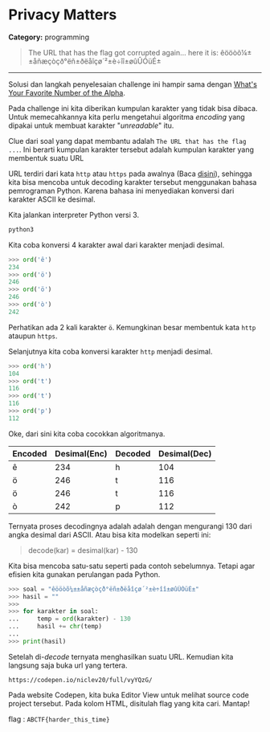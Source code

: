 # Privacy Matters
**Category:** programming

> The URL that has the flag got corrupted again... here it is: êööòõ¼±±åñæçòçð°ëñ±ðëåîçø´²±è÷îî±øûÛÓüÉ±
---

Solusi dan langkah penyelesaian challenge ini hampir sama dengan [What's Your Favorite Number of the Alpha](https://github.com/cerc-undip/CTF-Learn-Writeup/tree/update/whats_your_fav_num_alpha_COMPLETE).

Pada challenge ini kita diberikan kumpulan karakter yang tidak bisa dibaca. Untuk memecahkannya kita perlu mengetahui algoritma _encoding_ yang dipakai untuk membuat karakter "_unreadable_" itu.

Clue dari soal yang dapat membantu adalah `The URL that has the flag ...`. Ini berarti kumpulan karakter tersebut adalah kumpulan karakter yang membentuk suatu URL

URL terdiri dari kata `http` atau `https` pada awalnya (Baca [disini](https://en.wikipedia.org/wiki/URL)), sehingga kita bisa mencoba untuk decoding karakter tersebut menggunakan bahasa pemrograman Python. Karena bahasa ini menyediakan konversi dari karakter ASCII ke desimal.

Kita jalankan interpreter Python versi 3.
```bash
python3
```

Kita coba konversi 4 karakter awal dari karakter menjadi desimal.

```python
>>> ord('ê')
234
>>> ord('ö')
246
>>> ord('ö')
246
>>> ord('ò')
242
```

Perhatikan ada 2 kali karakter `ö`. Kemungkinan besar membentuk kata `http` ataupun `https`.

Selanjutnya kita coba konversi karakter `http` menjadi desimal.
```python
>>> ord('h')
104
>>> ord('t')
116
>>> ord('t')
116
>>> ord('p')
112
```

Oke, dari sini kita coba cocokkan algoritmanya.

| Encoded | Desimal(Enc) | Decoded | Desimal(Dec) |
|---------|--------------|---------|--------------|
| ê       | 234          | h       | 104          |
| ö       | 246          | t       | 116          |
| ö       | 246          | t       | 116          |
| ò       | 242          | p       | 112          |

Ternyata proses decodingnya adalah adalah dengan mengurangi 130 dari angka desimal dari ASCII. Atau bisa kita modelkan seperti ini:
> decode(kar) = desimal(kar) - 130

Kita bisa mencoba satu-satu seperti pada contoh sebelumnya. Tetapi agar efisien kita gunakan perulangan pada Python.
```python
>>> soal = "êööòõ¼±±åñæçòçð°ëñ±ðëåîçø´²±è÷îî±øûÛÓüÉ±"
>>> hasil = ""
>>> 
>>> for karakter in soal:
...     temp = ord(karakter) - 130
...     hasil += chr(temp)
... 
>>> print(hasil)
```

Setelah di-_decode_ ternyata menghasilkan suatu URL. Kemudian kita langsung saja buka url yang tertera.
```
https://codepen.io/niclev20/full/vyYQzG/
```

Pada website Codepen, kita buka Editor View untuk melihat source code project tersebut. Pada kolom HTML, disitulah flag yang kita cari. Mantap!

flag : `ABCTF{harder_this_time}`